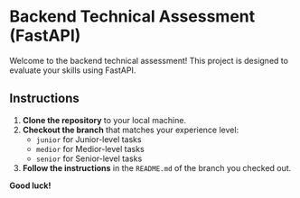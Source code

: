# Backend Technical Assessment (FastAPI)

Welcome to the backend technical assessment! This project is designed to evaluate your skills using FastAPI.

## Instructions

1. **Clone the repository** to your local machine.
2. **Checkout the branch** that matches your experience level:
   - `junior` for Junior-level tasks
   - `medior` for Medior-level tasks
   - `senior` for Senior-level tasks
3. **Follow the instructions** in the `README.md` of the branch you checked out.

**Good luck!**